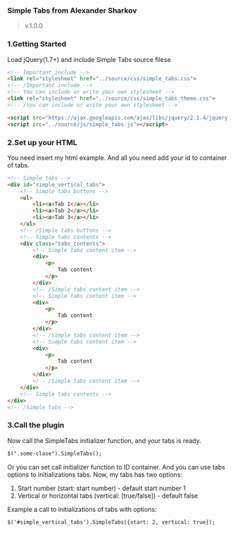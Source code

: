 ### Simple Tabs from Alexander Sharkov ###
>v.1.0.0

### 1.Getting Started
Load jQuery(1.7+) and include Simple Tabs source filese

```html
<!-- Important include -->
<link rel="stylesheet" href="../source/css/simple_tabs.css">
<!-- /Important include -->
<!-- You can include or write your own stylesheet -->
<link rel="stylesheet" href="../source/css/simple_tabs_theme.css">
<!-- /You can include or write your own stylesheet -->

<script src="https://ajax.googleapis.com/ajax/libs/jquery/2.1.4/jquery.min.js"></script>
<script src="../source/js/simple_tabs.js"></script>
```

### 2.Set up your HTML
You need insert my html example. And all you need add your id to container of tabs.

```html
<!-- Simple tabs -->
<div id="simple_vertical_tabs">
    <!-- Simple tabs buttons -->
    <ul>
        <li><a>Tab 1</a></li>
        <li><a>Tab 2</a></li>
        <li><a>Tab 3</a></li>
    </ul>   
    <!-- /Simple tabs buttons -->
    <!-- Simple tabs contents -->
    <div class="tabs_contents">
        <!-- Simple tabs content item -->
        <div>
            <p>
                Tab content
            </p>
        </div>
        <!-- /Simple tabs content item -->
        <!-- Simple tabs content item -->
        <div>
            <p>
                Tab content
            </p>
        </div>
        <!-- /Simple tabs content item -->
        <!-- Simple tabs content item -->
        <div>
            <p>
                Tab content
            </p>
        </div>
        <!-- /Simple tabs content item -->
    </div>
    <!-- Simple tabs contents -->
</div>
<!-- /Simple tabs -->
```
### 3.Call the plugin
Now call the SimpleTabs initializer function, and your tabs is ready.

```html
$(".some-clase").SimpleTabs();
```

Or you can set call initializer function to ID container. And you can use tabs options to initializations tabs.
Now, my tabs has two options:
1) Start number (start: start number) - default start number 1
2) Vertical or horizontal tabs (vertical: [true/false]) - default false

Example a call to initializations of tabs with options:
```html
$('#simple_vertical_tabs').SimpleTabs({start: 2, vertical: true});
```